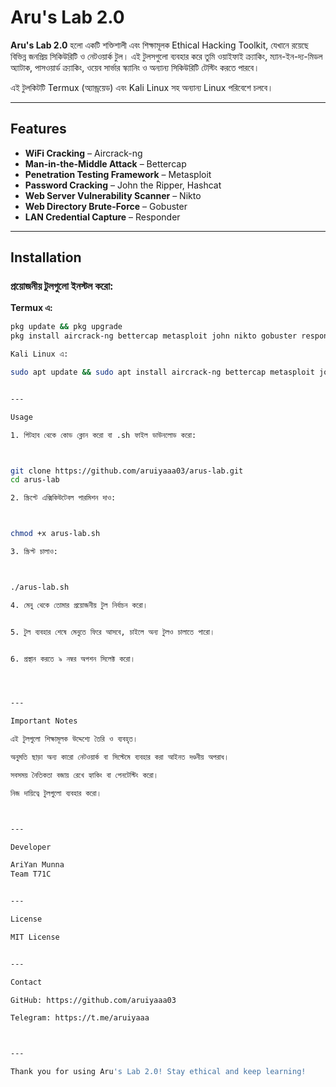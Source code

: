 # Aru's Lab 2.0

**Aru's Lab 2.0** হলো একটি শক্তিশালী এবং শিক্ষামূলক Ethical Hacking Toolkit, যেখানে রয়েছে বিভিন্ন জনপ্রিয় সিকিউরিটি ও নেটওয়ার্ক টুল। এই টুলসগুলো ব্যবহার করে তুমি ওয়াইফাই ক্র্যাকিং, ম্যান-ইন-দ্য-মিডল অ্যাটাক, পাসওয়ার্ড ক্র্যাকিং, ওয়েব সার্ভার স্ক্যানিং ও অন্যান্য সিকিউরিটি টেস্টিং করতে পারবে।

এই টুলকিটটি Termux (অ্যান্ড্রয়েড) এবং Kali Linux সহ অন্যান্য Linux পরিবেশে চলবে।

---

## Features

- **WiFi Cracking** – Aircrack-ng  
- **Man-in-the-Middle Attack** – Bettercap  
- **Penetration Testing Framework** – Metasploit  
- **Password Cracking** – John the Ripper, Hashcat  
- **Web Server Vulnerability Scanner** – Nikto  
- **Web Directory Brute-Force** – Gobuster  
- **LAN Credential Capture** – Responder  

---

## Installation

### প্রয়োজনীয় টুলগুলো ইনস্টল করো:

**Termux এ:**

```bash
pkg update && pkg upgrade
pkg install aircrack-ng bettercap metasploit john nikto gobuster responder hashcat

Kali Linux এ:

sudo apt update && sudo apt install aircrack-ng bettercap metasploit john nikto gobuster responder hashcat


---

Usage

1. গিটহাব থেকে কোড ক্লোন করো বা .sh ফাইল ডাউনলোড করো:



git clone https://github.com/aruiyaaa03/arus-lab.git
cd arus-lab

2. স্ক্রিপ্টে এক্সিকিউটেবল পারমিশন দাও:



chmod +x arus-lab.sh

3. স্ক্রিপ্ট চালাও:



./arus-lab.sh

4. মেনু থেকে তোমার প্রয়োজনীয় টুল নির্বাচন করো।


5. টুল ব্যবহার শেষে মেনুতে ফিরে আসবে, চাইলে অন্য টুলও চালাতে পারো।


6. প্রস্থান করতে ৯ নম্বর অপশন সিলেক্ট করো।




---

Important Notes

এই টুলগুলো শিক্ষামূলক উদ্দেশ্যে তৈরি ও ব্যবহৃত।

অনুমতি ছাড়া অন্য কারো নেটওয়ার্ক বা সিস্টেমে ব্যবহার করা আইনত দণ্ডনীয় অপরাধ।

সবসময় নৈতিকতা বজায় রেখে হ্যাকিং বা পেনটেস্টিং করো।

নিজ দায়িত্বে টুলগুলো ব্যবহার করো।



---

Developer

AriYan Munna
Team T71C


---

License

MIT License


---

Contact

GitHub: https://github.com/aruiyaaa03

Telegram: https://t.me/aruiyaaa



---

Thank you for using Aru's Lab 2.0! Stay ethical and keep learning!
